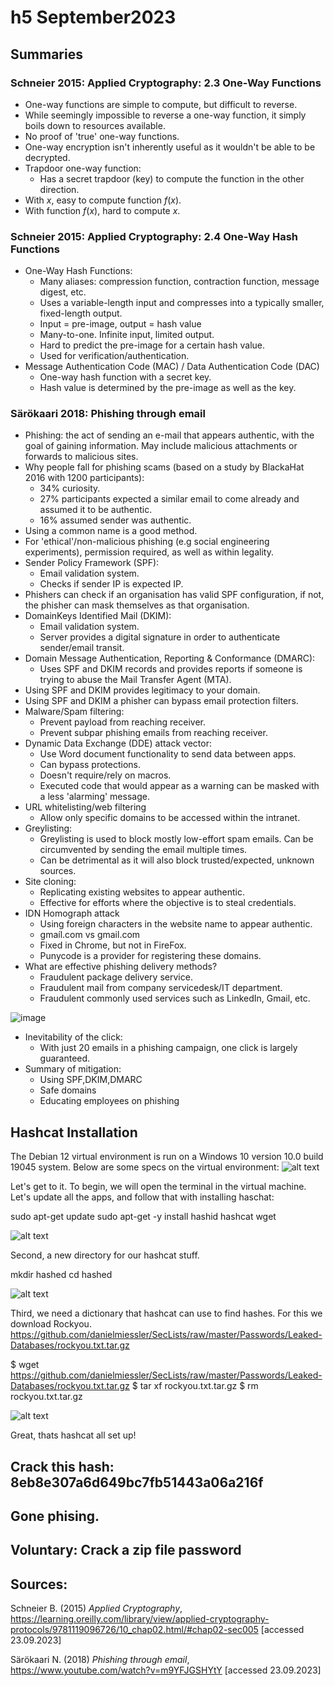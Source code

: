 # h5 September2023

## Summaries

###  Schneier 2015: Applied Cryptography: 2.3 One-Way Functions

* One-way functions are simple to compute, but difficult to reverse.
* While seemingly impossible to reverse a one-way function, it simply boils down to resources available.
* No proof of 'true' one-way functions.
* One-way encryption isn't inherently useful as it wouldn't be able to be decrypted.
* Trapdoor one-way function:
    * Has a secret trapdoor (key) to compute the function in the other direction.
* With *x*, easy to compute function *f*(*x*).
* With function *f*(*x*), hard to compute *x*.

### Schneier 2015: Applied Cryptography: 2.4 One-Way Hash Functions

* One-Way Hash Functions:
    * Many aliases: compression function, contraction function, message digest, etc.
    * Uses a variable-length input and compresses into a typically smaller, fixed-length output.
    * Input = pre-image, output = hash value
    * Many-to-one. Infinite input, limited output.
    * Hard to predict the pre-image for a certain hash value.
    * Used for verification/authentication.
* Message Authentication Code (MAC) / Data Authentication Code (DAC)
    * One-way hash function with a secret key.
    * Hash value is determined by the pre-image as well as the key.

### Särökaari 2018: Phishing through email

* Phishing: the act of sending an e-mail that appears authentic, with the goal of gaining information. May include malicious attachments or forwards to malicious sites.
* Why people fall for phishing scams (based on a study by BlackaHat 2016 with 1200 participants):
   * 34% curiosity.
   * 27% participants expected a similar email to come already and assumed it to be authentic.
   * 16% assumed sender was authentic.
* Using a common name is a good method.
* For 'ethical'/non-malicious phishing (e.g social engineering experiments), permission required, as well as within legality.
* Sender Policy Framework (SPF):
   * Email validation system.
   * Checks if sender IP is expected IP.
* Phishers can check if an organisation has valid SPF configuration, if not, the phisher can mask themselves as that organisation.
* DomainKeys Identified Mail (DKIM):
   * Email validation system.
   * Server provides a digital signature in order to authenticate sender/email transit.
* Domain Message Authentication, Reporting & Conformance (DMARC):
   * Uses SPF and DKIM records and provides reports if someone is trying to abuse the Mail Transfer Agent (MTA).
*  Using SPF and DKIM provides legitimacy to your domain.
*  Using SPF and DKIM a phisher can bypass email protection filters.
* Malware/Spam filtering:
   * Prevent payload from reaching receiver.
   * Prevent subpar phishing emails from reaching receiver.
* Dynamic Data Exchange (DDE) attack vector:
   * Use Word document functionality to send data between apps.
   * Can bypass protections.
   * Doesn't require/rely on macros.
   * Executed code that would appear as a warning can be masked with a less 'alarming' message.
* URL whitelisting/web filtering
   * Allow only specific domains to be accessed within the intranet.
* Greylisting:
   * Greylisting is used to block mostly low-effort spam emails. Can be circumvented by sending the email multiple times.
   * Can be detrimental as it will also block trusted/expected, unknown sources.
* Site cloning:
   * Replicating existing websites to appear authentic.
   * Effective for efforts where the objective is to steal credentials.
* IDN Homograph attack
   * Using foreign characters in the website name to appear authentic.
   * gmaíl.com vs gmail.com
   * Fixed in Chrome, but not in FireFox.
   * Punycode is a provider for registering these domains.
* What are effective phishing delivery methods?
   * Fraudulent package delivery service.
   * Fraudulent mail from company servicedesk/IT department.
   * Fraudulent commonly used services such as LinkedIn, Gmail, etc.

![image](https://github.com/ebfs/InformationSecurity/assets/142781925/28bf9878-7e0b-464d-b13d-547fea97967f)

* Inevitability of the click:
   * With just 20 emails in a phishing campaign, one click is largely guaranteed.
* Summary of mitigation:
   * Using SPF,DKIM,DMARC
   * Safe domains
   * Educating employees on phishing

## Hashcat Installation

The Debian 12 virtual environment is run on a Windows 10 version 10.0 build 19045 system. Below are some specs on the virtual environment:
 ![alt text](https://user-images.githubusercontent.com/142781925/265199086-98ce3440-2c6f-400b-9c75-f39d42ffeef4.png)

Let's get to it. To begin, we will open the terminal in the virtual machine. 
Let's update all the apps, and follow that with installing haschat:

sudo apt-get update
sudo apt-get -y install hashid hashcat wget

 ![alt text](https://user-images.githubusercontent.com/142781925/270125131-ae2a3cf9-428c-4e8c-bc26-13729cddc533.png)

Second, a new directory for our hashcat stuff.

mkdir hashed
cd hashed

 ![alt text](https://user-images.githubusercontent.com/142781925/270125133-e70909da-6378-42a1-8992-ce15cdf190ce.png)

Third, we need a dictionary that hashcat can use to find hashes. For this we download Rockyou.
https://github.com/danielmiessler/SecLists/raw/master/Passwords/Leaked-Databases/rockyou.txt.tar.gz

$ wget https://github.com/danielmiessler/SecLists/raw/master/Passwords/Leaked-Databases/rockyou.txt.tar.gz
$ tar xf rockyou.txt.tar.gz
$ rm rockyou.txt.tar.gz

 ![alt text](https://user-images.githubusercontent.com/142781925/270125135-38594650-e0b9-46fa-97e5-85eaf58a2be2.png)

Great, thats hashcat all set up!

## Crack this hash: 8eb8e307a6d649bc7fb51443a06a216f

## Gone phising.

## Voluntary: Crack a zip file password

## Sources:

Schneier B. (2015) *Applied Cryptography*, https://learning.oreilly.com/library/view/applied-cryptography-protocols/9781119096726/10_chap02.html/#chap02-sec005 [accessed 23.09.2023]

Särökaari N. (2018) *Phishing through email*, https://www.youtube.com/watch?v=m9YFJGSHYtY [accessed 23.09.2023]
